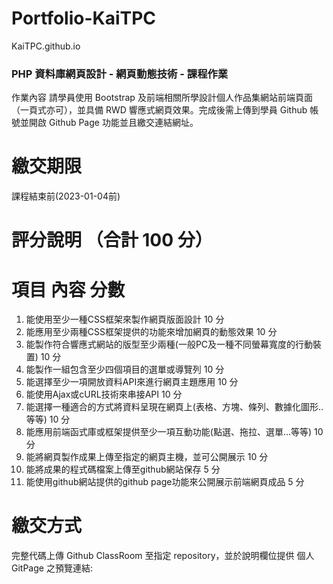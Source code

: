 # Portfolio-KaiTPC
KaiTPC.github.io

### PHP 資料庫網頁設計 - 網頁動態技術 - 課程作業
作業內容
請學員使⽤ Bootstrap 及前端相關所學設計個人作品集網站前端頁面（一頁式亦可），並具備 RWD 響應式網頁效果。完成後需上傳到學員 Github 帳號並開啟 Github Page 功能並且繳交連結網址。

# 繳交期限
課程結束前(2023-01-04前)

# 評分說明 （合計 100 分）
# 項目	內容	分數
1.	能使用至少一種CSS框架來製作網頁版面設計	10 分
2.	能應用至少兩種CSS框架提供的功能來增加網頁的動態效果	10 分
3.	能製作符合響應式網站的版型至少兩種(一般PC及一種不同螢幕寬度的行動裝置)	10 分
4.	能製作一組包含至少四個項目的選單或導覽列	10 分
5.	能選擇至少一項開放資料API來進行網頁主題應用	10 分
6.	能使用Ajax或cURL技術來串接API	10 分
7.	能選擇一種適合的方式將資料呈現在網頁上(表格、方塊、條列、數據化圖形..等等)	10 分
8.	能應用前端函式庫或框架提供至少一項互動功能(點選、拖拉、選單…等等)	10 分
9.	能將網頁製作成果上傳至指定的網頁主機，並可公開展示	10 分
10.	能將成果的程式碼檔案上傳至github網站保存	5 分
11.	能使用github網站提供的github page功能來公開展示前端網頁成品	5 分
# 繳交方式
完整代碼上傳 Github ClassRoom 至指定 repository，並於說明欄位提供 個人 GitPage 之預覽連結:

